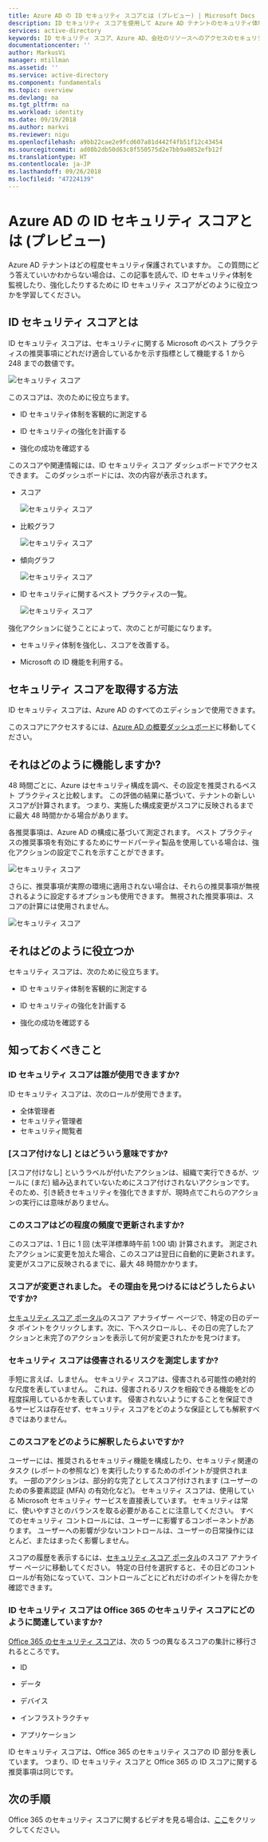 ```yaml
---
title: Azure AD の ID セキュリティ スコアとは (プレビュー) | Microsoft Docs
description: ID セキュリティ スコアを使用して Azure AD テナントのセキュリティ体制を強化する方法について説明します。
services: active-directory
keywords: ID セキュリティ スコア、Azure AD、会社のリソースへのアクセスのセキュリティ保護
documentationcenter: ''
author: MarkusVi
manager: mtillman
ms.assetid: ''
ms.service: active-directory
ms.component: fundamentals
ms.topic: overview
ms.devlang: na
ms.tgt_pltfrm: na
ms.workload: identity
ms.date: 09/19/2018
ms.author: markvi
ms.reviewer: nigu
ms.openlocfilehash: a9bb22cae2e9fcd607a81d442f4fb51f12c43454
ms.sourcegitcommit: ad08b2db50d63c8f550575d2e7bb9a0852efb12f
ms.translationtype: HT
ms.contentlocale: ja-JP
ms.lasthandoff: 09/26/2018
ms.locfileid: "47224139"
---
```

# <a name="what-is-the-identity-secure-score-in-azure-ad---preview"></a>Azure AD の ID セキュリティ スコアとは (プレビュー)

Azure AD テナントはどの程度セキュリティ保護されていますか。 この質問にどう答えていいかわからない場合は、この記事を読んで、ID セキュリティ体制を監視したり、強化したりするために ID セキュリティ スコアがどのように役立つかを学習してください。 

## <a name="what-is-an-identity-secure-score"></a>ID セキュリティ スコアとは

ID セキュリティ スコアは、セキュリティに関する Microsoft のベスト プラクティスの推奨事項にどれだけ適合しているかを示す指標として機能する 1 から 248 までの数値です。


![セキュリティ スコア](./media/identity-secure-score/01.png)



このスコアは、次のために役立ちます。

- ID セキュリティ体制を客観的に測定する

- ID セキュリティの強化を計画する

- 強化の成功を確認する 


このスコアや関連情報には、ID セキュリティ スコア ダッシュボードでアクセスできます。 このダッシュボードには、次の内容が表示されます。

- スコア

    ![セキュリティ スコア](./media/identity-secure-score/02.png)

- 比較グラフ

    ![セキュリティ スコア](./media/identity-secure-score/03.png)

- 傾向グラフ

    ![セキュリティ スコア](./media/identity-secure-score/04.png)

- ID セキュリティに関するベスト プラクティスの一覧。 

    ![セキュリティ スコア](./media/identity-secure-score/05.png)


強化アクションに従うことによって、次のことが可能になります。

- セキュリティ体制を強化し、スコアを改善する。
 
- Microsoft の ID 機能を利用する。 



## <a name="how-do-i-get-my-secure-score"></a>セキュリティ スコアを取得する方法

ID セキュリティ スコアは、Azure AD のすべてのエディションで使用できます。

このスコアにアクセスするには、[Azure AD の概要ダッシュボード](https://portal.azure.com/#blade/Microsoft_AAD_IAM/ActiveDirectoryMenuBlade/IdentitySecureScore)に移動してください。



## <a name="how-does-it-work"></a>それはどのように機能しますか?

48 時間ごとに、Azure はセキュリティ構成を調べ、その設定を推奨されるベスト プラクティスと比較します。 この評価の結果に基づいて、テナントの新しいスコアが計算されます。 つまり、実施した構成変更がスコアに反映されるまでに最大 48 時間かかる場合があります。 

各推奨事項は、Azure AD の構成に基づいて測定されます。 ベスト プラクティスの推奨事項を有効にするためにサードパーティ製品を使用している場合は、強化アクションの設定でこれを示すことができます。

![セキュリティ スコア](./media/identity-secure-score/07.png)


さらに、推奨事項が実際の環境に適用されない場合は、それらの推奨事項が無視されるように設定するオプションも使用できます。 無視された推奨事項は、スコアの計算には使用されません。 
 
![セキュリティ スコア](./media/identity-secure-score/06.png)



## <a name="how-does-it-help-me"></a>それはどのように役立つか

セキュリティ スコアは、次のために役立ちます。

- ID セキュリティ体制を客観的に測定する

- ID セキュリティの強化を計画する

- 強化の成功を確認する



## <a name="what-you-should-know"></a>知っておくべきこと

### <a name="who-can-use-the-identity-secure-score"></a>ID セキュリティ スコアは誰が使用できますか?

ID セキュリティ スコアは、次のロールが使用できます。

- 全体管理者
- セキュリティ管理者 
- セキュリティ閲覧者 

### <a name="what-does-not-scored-mean"></a>[スコア付けなし] とはどういう意味ですか?

[スコア付けなし] というラベルが付いたアクションは、組織で実行できるが、ツールに (まだ) 組み込まれていないためにスコア付けされないアクションです。 そのため、引き続きセキュリティを強化できますが、現時点でこれらのアクションの実行には意味がありません。

### <a name="how-often-is-my-score-updated"></a>このスコアはどの程度の頻度で更新されますか?

このスコアは、1 日に 1 回 (太平洋標準時午前 1:00 頃) 計算されます。 測定されたアクションに変更を加えた場合、このスコアは翌日に自動的に更新されます。 変更がスコアに反映されるまでに、最大 48 時間かかります。


### <a name="my-score-changed-how-do-i-figure-out-why"></a>スコアが変更されました。 その理由を見つけるにはどうしたらよいですか?

[セキュリティ スコア ポータル](https://securescore.microsoft.com/#!/score)のスコア アナライザー ページで、特定の日のデータ ポイントをクリックします。次に、下へスクロールし、その日の完了したアクションと未完了のアクションを表示して何が変更されたかを見つけます。

### <a name="does-the-secure-score-measure-my-risk-of-getting-breached"></a>セキュリティ スコアは侵害されるリスクを測定しますか?

手短に言えば、しません。 セキュリティ スコアは、侵害される可能性の絶対的な尺度を表していません。 これは、侵害されるリスクを相殺できる機能をどの程度採用しているかを表しています。 侵害されないようにすることを保証できるサービスは存在せず、セキュリティ スコアをどのような保証としても解釈すべきではありません。

### <a name="how-should-i-interpret-my-score"></a>このスコアをどのように解釈したらよいですか?

ユーザーには、推奨されるセキュリティ機能を構成したり、セキュリティ関連のタスク (レポートの参照など) を実行したりするためのポイントが提供されます。 一部のアクションは、部分的な完了としてスコア付けされます (ユーザーのための多要素認証 (MFA) の有効化など)。 セキュリティ スコアは、使用している Microsoft セキュリティ サービスを直接表しています。 セキュリティは常に、使いやすさとのバランスを取る必要があることに注意してください。 すべてのセキュリティ コントロールには、ユーザーに影響するコンポーネントがあります。 ユーザーへの影響が少ないコントロールは、ユーザーの日常操作にほとんど、またはまったく影響しません。

スコアの履歴を表示するには、[セキュリティ スコア ポータル](https://securescore.microsoft.com/#!/score)のスコア アナライザー ページに移動してください。 特定の日付を選択すると、その日どのコントロールが有効になっていて、コントロールごとにどれだけのポイントを得たかを確認できます。


### <a name="how-does-the-identity-secure-score-relate-to-the-office-365-secure-score"></a>ID セキュリティ スコアは Office 365 のセキュリティ スコアにどのように関連していますか? 

[Office 365 のセキュリティ スコア](https://docs.microsoft.com/office365/securitycompliance/office-365-secure-score)は、次の 5 つの異なるスコアの集計に移行されるところです。

- ID

- データ

- デバイス

- インフラストラクチャ

- アプリケーション

ID セキュリティ スコアは、Office 365 のセキュリティ スコアの ID 部分を表しています。 つまり、ID セキュリティ スコアと Office 365 の ID スコアに関する推奨事項は同じです。 


## <a name="next-steps"></a>次の手順

Office 365 のセキュリティ スコアに関するビデオを見る場合は、[ここ](https://www.youtube.com/watch?v=jzfpDJ9Kg-A)をクリックしてください。
 

